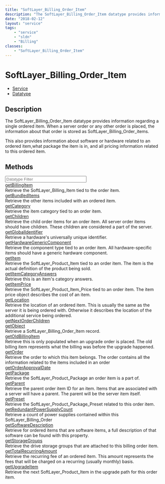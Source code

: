 ```yaml
---
title: "SoftLayer_Billing_Order_Item"
description: "The SoftLayer_Billing_Order_Item datatype provides information regarding a single ordered item. When a server order or a... "
date: "2018-02-12"
layout: "service"
tags:
    - "service"
    - "sldn"
    - "Billing"
classes:
    - "SoftLayer_Billing_Order_Item"
---
```

# SoftLayer_Billing_Order_Item
<div id='service-datatype'>
    <ul id='sldn-reference-tabs'>
    <li id='service'> <a href='/reference/services/SoftLayer_Billing_Order_Item' >Service</a></li>    <li id='datatype'> <a href='/reference/datatypes/SoftLayer_Billing_Order_Item' >Datatype</a></li>
    </ul>
</div>

## Description
The SoftLayer_Billing_Order_Item datatype provides information regarding a single ordered item. When a server order or any other order is placed, the information about that order is stored as SoftLayer_Billing_Order_items. 

This also provides information about software or hardware related to an ordered item,what package the item is in, and all pricing information related to this ordered item. 
        
        
<div id="properties" class="content">
    <h2>Methods</h2>
    <div class="view-filters">
        <div class="clearfix">
            <div class="search-input-box">
                <input placeholder="Datatype Filter" onkeyup="titleSearch(inputId='edit-combine', divId='method-div', elementClass='method-row')" 
                    type="text" id="edit-combine" value="" size="30" maxlength="128" class="form-text">
            </div>
        </div>
    </div>
    <div id="method-div">
            <div class="method-row">
                        <span class='view-field-title'><a href='/reference/services/SoftLayer_Billing_Order_Item/getBillingItem'> getBillingItem</a> </span>
            <div class='views-field-body'>Retrieve the SoftLayer_Billing_Item tied to the order item.</div>
        </div>
            <div class="method-row">
                        <span class='view-field-title'><a href='/reference/services/SoftLayer_Billing_Order_Item/getBundledItems'> getBundledItems</a> </span>
            <div class='views-field-body'>Retrieve the other items included with an ordered item.</div>
        </div>
            <div class="method-row">
                        <span class='view-field-title'><a href='/reference/services/SoftLayer_Billing_Order_Item/getCategory'> getCategory</a> </span>
            <div class='views-field-body'>Retrieve the item category tied to an order item.</div>
        </div>
            <div class="method-row">
                        <span class='view-field-title'><a href='/reference/services/SoftLayer_Billing_Order_Item/getChildren'> getChildren</a> </span>
            <div class='views-field-body'>Retrieve the child order items for an order item. All server order items should have children. These children are considered a part of the server.</div>
        </div>
            <div class="method-row">
                        <span class='view-field-title'><a href='/reference/services/SoftLayer_Billing_Order_Item/getGlobalIdentifier'> getGlobalIdentifier</a> </span>
            <div class='views-field-body'>Retrieve a hardware's universally unique identifier.</div>
        </div>
            <div class="method-row">
                        <span class='view-field-title'><a href='/reference/services/SoftLayer_Billing_Order_Item/getHardwareGenericComponent'> getHardwareGenericComponent</a> </span>
            <div class='views-field-body'>Retrieve the component type tied to an order item. All hardware-specific items should have a generic hardware component.</div>
        </div>
            <div class="method-row">
                        <span class='view-field-title'><a href='/reference/services/SoftLayer_Billing_Order_Item/getItem'> getItem</a> </span>
            <div class='views-field-body'>Retrieve the SoftLayer_Product_Item tied to an order item. The item is the actual definition of the product being sold.</div>
        </div>
            <div class="method-row">
                        <span class='view-field-title'><a href='/reference/services/SoftLayer_Billing_Order_Item/getItemCategoryAnswers'> getItemCategoryAnswers</a> </span>
            <div class='views-field-body'>Retrieve this is an item's category answers.</div>
        </div>
            <div class="method-row">
                        <span class='view-field-title'><a href='/reference/services/SoftLayer_Billing_Order_Item/getItemPrice'> getItemPrice</a> </span>
            <div class='views-field-body'>Retrieve the SoftLayer_Product_Item_Price tied to an order item. The item price object describes the cost of an item.</div>
        </div>
            <div class="method-row">
                        <span class='view-field-title'><a href='/reference/services/SoftLayer_Billing_Order_Item/getLocation'> getLocation</a> </span>
            <div class='views-field-body'>Retrieve the location of an ordered item. This is usually the same as the server it is being ordered with. Otherwise it describes the location of the additional service being ordered.</div>
        </div>
            <div class="method-row">
                        <span class='view-field-title'><a href='/reference/services/SoftLayer_Billing_Order_Item/getNextOrderChildren'> getNextOrderChildren</a> </span>
            <div class='views-field-body'></div>
        </div>
            <div class="method-row">
                        <span class='view-field-title'><a href='/reference/services/SoftLayer_Billing_Order_Item/getObject'> getObject</a> </span>
            <div class='views-field-body'>Retrieve a SoftLayer_Billing_Order_Item record.</div>
        </div>
            <div class="method-row">
                        <span class='view-field-title'><a href='/reference/services/SoftLayer_Billing_Order_Item/getOldBillingItem'> getOldBillingItem</a> </span>
            <div class='views-field-body'>Retrieve this is only populated when an upgrade order is placed. The old billing item represents what the billing was before the upgrade happened.</div>
        </div>
            <div class="method-row">
                        <span class='view-field-title'><a href='/reference/services/SoftLayer_Billing_Order_Item/getOrder'> getOrder</a> </span>
            <div class='views-field-body'>Retrieve the order to which this item belongs. The order contains all the information related to the items included in an order</div>
        </div>
            <div class="method-row">
                        <span class='view-field-title'><a href='/reference/services/SoftLayer_Billing_Order_Item/getOrderApprovalDate'> getOrderApprovalDate</a> </span>
            <div class='views-field-body'></div>
        </div>
            <div class="method-row">
                        <span class='view-field-title'><a href='/reference/services/SoftLayer_Billing_Order_Item/getPackage'> getPackage</a> </span>
            <div class='views-field-body'>Retrieve the SoftLayer_Product_Package an order item is a part of.</div>
        </div>
            <div class="method-row">
                        <span class='view-field-title'><a href='/reference/services/SoftLayer_Billing_Order_Item/getParent'> getParent</a> </span>
            <div class='views-field-body'>Retrieve the parent order item ID for an item. Items that are associated with a server will have a parent. The parent will be the server item itself.</div>
        </div>
            <div class="method-row">
                        <span class='view-field-title'><a href='/reference/services/SoftLayer_Billing_Order_Item/getPreset'> getPreset</a> </span>
            <div class='views-field-body'>Retrieve the SoftLayer_Product_Package_Preset related to this order item.</div>
        </div>
            <div class="method-row">
                        <span class='view-field-title'><a href='/reference/services/SoftLayer_Billing_Order_Item/getRedundantPowerSupplyCount'> getRedundantPowerSupplyCount</a> </span>
            <div class='views-field-body'>Retrieve a count of power supplies contained within this SoftLayer_Billing_Order</div>
        </div>
            <div class="method-row">
                        <span class='view-field-title'><a href='/reference/services/SoftLayer_Billing_Order_Item/getSoftwareDescription'> getSoftwareDescription</a> </span>
            <div class='views-field-body'>Retrieve for ordered items that are software items, a full description of that software can be found with this property. </div>
        </div>
            <div class="method-row">
                        <span class='view-field-title'><a href='/reference/services/SoftLayer_Billing_Order_Item/getStorageGroups'> getStorageGroups</a> </span>
            <div class='views-field-body'>Retrieve the drive storage groups that are attached to this billing order item.</div>
        </div>
            <div class="method-row">
                        <span class='view-field-title'><a href='/reference/services/SoftLayer_Billing_Order_Item/getTotalRecurringAmount'> getTotalRecurringAmount</a> </span>
            <div class='views-field-body'>Retrieve the recurring fee of an ordered item. This amount represents the fees that will be charged on a recurring (usually monthly) basis.</div>
        </div>
            <div class="method-row">
                        <span class='view-field-title'><a href='/reference/services/SoftLayer_Billing_Order_Item/getUpgradeItem'> getUpgradeItem</a> </span>
            <div class='views-field-body'>Retrieve the next SoftLayer_Product_Item in the upgrade path for this order item.</div>
        </div>
        </div>
</div>

